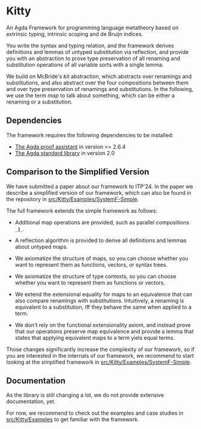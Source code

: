# Kitty

An Agda Framework for programming language metatheory based on
extrinsic typing, intrinsic scoping and de Bruijn indices.

You write the syntax and typing relation, and the framework derives
definitions and lemmas of untyped substitution via reflection, and
provide you with an abstraction to prove type preservation of all
renaming and substitution operations of all variable sorts with a
single lemma.

We build on McBride's *kit* abstraction, which abstracts over
renamings and substitutions, and also abstract over the four
compositions between them and over type preservation of renamings and
substitutions. In the following, we use the term *map* to talk about
something, which can be either a renaming or a substitution.

## Dependencies

The framework requires the following dependencies to be installed:

-   [The Agda proof assistant](https://agda.readthedocs.io/en/latest/) in version >= 2.6.4
-   [The Agda standard library](https://github.com/agda/agda-stdlib) in version 2.0

## Comparison to the Simplified Version

We have submitted a paper about our framework to ITP'24. In the paper
we describe a simplified version of our framework, which can also be
found in the repository in
[src/Kitty/Examples/SystemF-Simple](src/Kitty/Examples/SystemF-Simple).

The full framework extends the simple framework as follows:

-   Additional map operations are provided, such as parallel
    compositions `_∥_`.

-   A reflection algorithm is provided to derive all definitions and
    lemmas about untyped maps.

-   We axiomatize the structure of maps, so you can choose
    whether you want to represent them as functions, vectors, or
    syntax trees.

-   We axiomatize the structure of type contexts, so you can choose
    whether you want to represent them as functions or vectors.

-   We extend the extensional equality for maps to an equivalence that
    can also compare renamings with substitutions. Intuitively, a
    renaming is equivalent to a substitution, iff they behave the same
    when applied to a term.

-   We don't rely on the functional extensionality axiom, and instead
    prove that our operations preserve map equivalence and provide a
    lemma that states that applying equivalent maps to a term yiels
    equal terms.

Those changes significantly increase the complexity of our framework,
so if you are interested in the internals of our framework, we
recommend to start looking at the simplified framework in
[src/Kitty/Examples/SystemF-Simple](src/Kitty/Examples/SystemF-Simple).

## Documentation

As the library is still changing a lot, we do not provide extensive
documentation, yet.

For now, we recommend to check out the examples and case studies in
[src/Kitty/Examples](src/Kitty/Examples) to get familiar with the framework.
